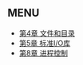 ## MENU
 - [第4章 文件和目录](apue-c4-files-and-directories.md)
 - [第5章 标准I/O库](apue-c5-standard-io-library.md)
 - [第8章 进程控制](apue-c8-process-control.md)
